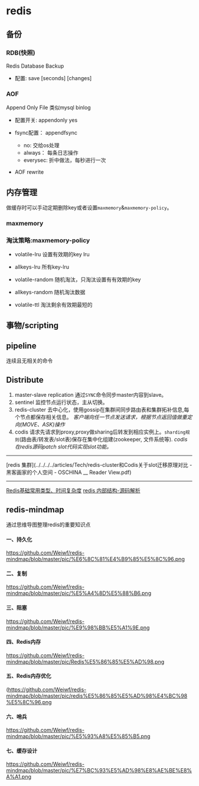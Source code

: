 # redis
<!-- :Tech:Application: -->

## 备份

### RDB(快照)

Redis Database Backup

- 配置: save [seconds] [changes]

### AOF

Append Only File
类似mysql binlog

- 配置开关: appendonly yes
- fsync配置：  appendfsync
  - no: 交给os处理
  - always： 每条日志操作
  - everysec: 折中做法，每秒进行一次

- AOF rewrite

## 内存管理
做缓存时可以手动定期删除key或者设置`maxmemory`&`maxmemory-policy`。

### maxmemory

### 淘汰策略:maxmemory-policy
- volatile-lru
  设置有效期的key lru

- allkeys-lru
  所有key-lru

- volatile-random
  随机淘汰，只淘汰设置有有效期的key

- allkeys-random
  随机淘汰数据

- volatile-ttl
  淘汰剩余有效期最短的

## 事物/scripting

## pipeline

连续且无相关的命令

## Distribute
  1. master-slave replication
    通过`SYNC`命令同步master内容到slave。
  2. sentinel
    监控节点运行状态，主从切换。
  3. redis-cluster
    去中心化，使用gossip在集群间同步路由表和集群拓补信息,每个节点都保存相关信息。
    *客户端向任一节点发送请求，根据节点返回值做重定向(MOVE、ASK)操作*
  4. codis
    请求先请求到proxy,proxy做sharing后转发到相应实例上。`sharding规则`(路由表/转发表/slot表)保存在集中化组建(zookeeper, 文件系统等).
    *codis在redis源码patch slot代码实现slot功能。*

----
[redis 集群](../../../../articles/Tech/redis-cluster和Codis关于slot迁移原理对比 - 黑客画家的个人空间 - OSCHINA __ Reader View.pdf)

---
[Redis基础常用类型、时间复杂度](https://app.getpocket.com/read/2402341457)
[redis 内部结构-源码解析](http://zhangtielei.com/posts/blog-redis-dict.html)


## redis-mindmap

通过思维导图整理redis的重要知识点

#### 一、持久化

https://github.com/Weiwf/redis-mindmap/blob/master/pic/%E6%8C%81%E4%B9%85%E5%8C%96.png

#### 二、复制

https://github.com/Weiwf/redis-mindmap/blob/master/pic/%E5%A4%8D%E5%88%B6.png

#### 三、阻塞

https://github.com/Weiwf/redis-mindmap/blob/master/pic/%E9%98%BB%E5%A1%9E.png

#### 四、Redis内存

https://github.com/Weiwf/redis-mindmap/blob/master/pic/Redis%E5%86%85%E5%AD%98.png

#### 五、Redis内存优化

(https://github.com/Weiwf/redis-mindmap/blob/master/pic/redis%E5%86%85%E5%AD%98%E4%BC%98%E5%8C%96.png

#### 六、哨兵

https://github.com/Weiwf/redis-mindmap/blob/master/pic/%E5%93%A8%E5%85%B5.png

#### 七、缓存设计

https://github.com/Weiwf/redis-mindmap/blob/master/pic/%E7%BC%93%E5%AD%98%E8%AE%BE%E8%A%A1.png



